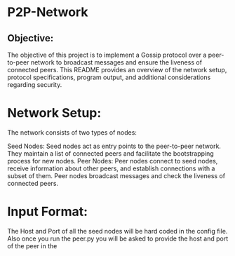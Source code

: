# P2P-Network

## Objective:
The objective of this project is to implement a Gossip protocol over a peer-to-peer network to broadcast messages and ensure the liveness of connected peers. This README provides an overview of the network setup, protocol specifications, program output, and additional considerations regarding security.

# Network Setup:
The network consists of two types of nodes:

Seed Nodes: Seed nodes act as entry points to the peer-to-peer network. They maintain a list of connected peers and facilitate the bootstrapping process for new nodes.
Peer Nodes: Peer nodes connect to seed nodes, receive information about other peers, and establish connections with a subset of them. Peer nodes broadcast messages and check the liveness of connected peers.

# Input Format:
The Host and Port of all the seed nodes will be hard coded in the config file. Also once you run the peer.py you will be asked to provide the host and port of the peer in the 
